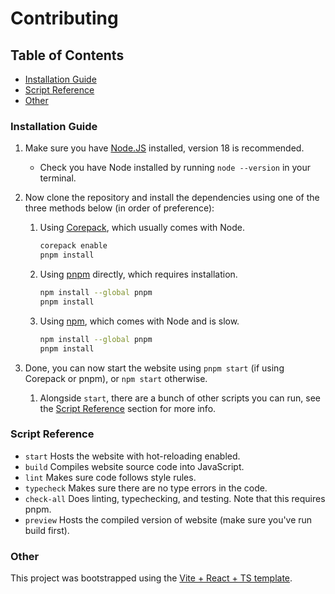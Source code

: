 # Contributing <!-- omit in toc -->

## Table of Contents <!-- omit in toc -->

- [Installation Guide](#installation-guide)
- [Script Reference](#script-reference)
- [Other](#other)

### Installation Guide

1. Make sure you have [Node.JS](https://nodejs.org/en) installed, version 18 is recommended.
    - Check you have Node installed by running `node --version` in your terminal.

2. Now clone the repository and install the dependencies using one of the three methods below (in order of preference):
   1. Using [Corepack](https://nodejs.org/api/corepack.html), which usually comes with Node.
        ```sh
        corepack enable
        pnpm install
        ```
    2. Using [pnpm](https://pnpm.io/) directly, which requires installation.
        ```sh
        npm install --global pnpm
        pnpm install
        ```
    3. Using [npm](https://www.npmjs.com/), which comes with Node and is slow.
        ```sh
        npm install --global pnpm
        pnpm install
        ```

3. Done, you can now start the website using `pnpm start` (if using Corepack or pnpm), or `npm start` otherwise.
   1. Alongside `start`, there are a bunch of other scripts you can run, see the [Script Reference](#script-reference) section for more info.

### Script Reference

-   `start` Hosts the website with hot-reloading enabled.
-   `build` Compiles website source code into JavaScript.
-   `lint` Makes sure code follows style rules.
-   `typecheck` Makes sure there are no type errors in the code.
-   `check-all` Does linting, typechecking, and testing. Note that this requires pnpm.
-   `preview` Hosts the compiled version of website (make sure you've run build first).

### Other

This project was bootstrapped using the [Vite + React + TS template](https://vitejs.dev/guide/).
